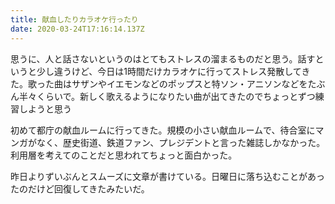 ```yaml
---
title: 献血したりカラオケ行ったり
date: 2020-03-24T17:16:14.137Z
---
```


思うに、人と話さないというのはとてもストレスの溜まるものだと思う。話すというと少し違うけど、今日は1時間だけカラオケに行ってストレス発散してきた。歌った曲はサザンやイエモンなどのポップスと特ソン・アニソンなどをたぶん半々くらいで。新しく歌えるようになりたい曲が出てきたのでちょっとずつ練習しようと思う

初めて都庁の献血ルームに行ってきた。規模の小さい献血ルームで、待合室にマンガがなく、歴史街道、鉄道ファン、プレジデントと言った雑誌しかなかった。利用層を考えてのことだと思われてちょっと面白かった。

昨日よりずいぶんとスムーズに文章が書けている。日曜日に落ち込むことがあったのだけど回復してきたみたいだ。
